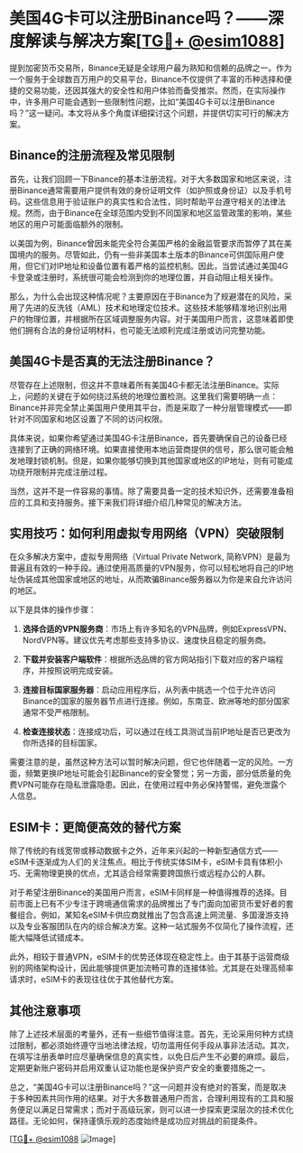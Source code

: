 # 美国4G卡可以注册Binance吗？——深度解读与解决方案[[TG💪+ @esim1088](https://t.me/s/esim1088)]

提到加密货币交易所，Binance无疑是全球用户最为熟知和信赖的品牌之一。作为一个服务于全球数百万用户的交易平台，Binance不仅提供了丰富的币种选择和便捷的交易功能，还因其强大的安全性和用户体验而备受推崇。然而，在实际操作中，许多用户可能会遇到一些限制性问题，比如“美国4G卡可以注册Binance吗？”这一疑问。本文将从多个角度详细探讨这个问题，并提供切实可行的解决方案。

## Binance的注册流程及常见限制

首先，让我们回顾一下Binance的基本注册流程。对于大多数国家和地区来说，注册Binance通常需要用户提供有效的身份证明文件（如护照或身份证）以及手机号码。这些信息用于验证账户的真实性和合法性，同时帮助平台遵守相关的法律法规。然而，由于Binance在全球范围内受到不同国家和地区监管政策的影响，某些地区的用户可能面临额外的限制。

以美国为例，Binance曾因未能完全符合美国严格的金融监管要求而暂停了其在美国境内的服务。尽管如此，仍有一些非美国本土版本的Binance可供国际用户使用，但它们对IP地址和设备位置有着严格的监控机制。因此，当尝试通过美国4G卡登录或注册时，系统很可能会检测到你的地理位置，并自动阻止相关操作。

那么，为什么会出现这种情况呢？主要原因在于Binance为了规避潜在的风险，采用了先进的反洗钱（AML）技术和地理定位技术。这些技术能够精准地识别出用户的物理位置，并根据所在区域调整服务内容。对于美国用户而言，这意味着即使他们拥有合法的身份证明材料，也可能无法顺利完成注册或访问完整功能。

## 美国4G卡是否真的无法注册Binance？

尽管存在上述限制，但这并不意味着所有美国4G卡都无法注册Binance。实际上，问题的关键在于如何绕过系统的地理位置检测。这里我们需要明确一点：Binance并非完全禁止美国用户使用其平台，而是采取了一种分层管理模式——即针对不同国家和地区设置了不同的访问权限。

具体来说，如果你希望通过美国4G卡注册Binance，首先要确保自己的设备已经连接到了正确的网络环境。如果直接使用本地运营商提供的信号，那么很可能会触发地理封锁机制。但是，如果你能够切换到其他国家或地区的IP地址，则有可能成功绕开限制并完成注册过程。

当然，这并不是一件容易的事情。除了需要具备一定的技术知识外，还需要准备相应的工具和支持服务。接下来我们将详细介绍几种常见的解决方法。

## 实用技巧：如何利用虚拟专用网络（VPN）突破限制

在众多解决方案中，虚拟专用网络（Virtual Private Network, 简称VPN）是最为普遍且有效的一种手段。通过使用高质量的VPN服务，你可以轻松地将自己的IP地址伪装成其他国家或地区的地址，从而欺骗Binance服务器以为你是来自允许访问的地区。

以下是具体的操作步骤：

1. **选择合适的VPN服务商**：市场上有许多知名的VPN品牌，例如ExpressVPN、NordVPN等。建议优先考虑那些支持多协议、速度快且稳定的服务商。
   
2. **下载并安装客户端软件**：根据所选品牌的官方网站指引下载对应的客户端程序，并按照说明完成安装。

3. **连接目标国家服务器**：启动应用程序后，从列表中挑选一个位于允许访问Binance的国家的服务器节点进行连接。例如，东南亚、欧洲等地的部分国家通常不受严格限制。

4. **检查连接状态**：连接成功后，可以通过在线工具测试当前IP地址是否已更改为你所选择的目标国家。

需要注意的是，虽然这种方法可以暂时解决问题，但它也伴随着一定的风险。一方面，频繁更换IP地址可能会引起Binance的安全警觉；另一方面，部分低质量的免费VPN可能存在隐私泄露隐患。因此，在使用过程中务必保持警惕，避免泄露个人信息。

## ESIM卡：更简便高效的替代方案

除了传统的有线宽带或移动数据卡之外，近年来兴起的一种新型通信方式——eSIM卡逐渐成为人们的关注焦点。相比于传统实体SIM卡，eSIM卡具有体积小巧、无需物理更换的优点，尤其适合经常需要跨国旅行或远程办公的人群。

对于希望注册Binance的美国用户而言，eSIM卡同样是一种值得推荐的选择。目前市面上已有不少专注于跨境通信需求的品牌推出了专门面向加密货币爱好者的套餐组合。例如，某知名eSIM卡供应商就推出了包含高速上网流量、多国漫游支持以及专业客服团队在内的综合解决方案。这种一站式服务不仅简化了操作流程，还能大幅降低试错成本。

此外，相较于普通VPN，eSIM卡的优势还体现在稳定性上。由于其基于运营商级别的网络架构设计，因此能够提供更加流畅可靠的连接体验。尤其是在处理高频率请求时，eSIM卡的表现往往优于其他替代方案。

## 其他注意事项

除了上述技术层面的考量外，还有一些细节值得注意。首先，无论采用何种方式绕过限制，都必须始终遵守当地法律法规，切勿滥用任何手段从事非法活动。其次，在填写注册表单时应尽量确保信息的真实性，以免日后产生不必要的麻烦。最后，定期更新账户密码并启用双重认证功能也是保护资产安全的重要措施之一。

总之，“美国4G卡可以注册Binance吗？”这一问题并没有绝对的答案，而是取决于多种因素共同作用的结果。对于大多数普通用户而言，合理利用现有的工具和服务便足以满足日常需求；而对于高级玩家，则可以进一步探索更深层次的技术优化路径。无论如何，保持谨慎乐观的态度始终是成功应对挑战的前提条件。

[[TG💪+ @esim1088](https://t.me/s/esim1088) ![Image](https://i.postimg.cc/4NQfJmqS/Snipaste-2025-05-13-00-14-12.png)]